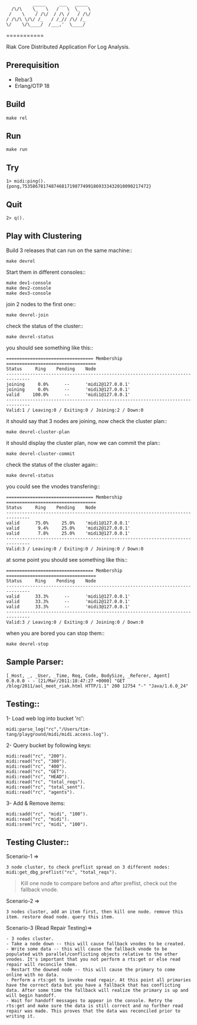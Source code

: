               _____     ___   _____ 
      /\/\    \_   \   /   \  \_   \
     /    \    / /\/  / /\ /   / /\/
    / /\/\ \/\/ /_   / /_// /\/ /_  
    \/    \/\____/  /___,'  \____/  
                                 
===========

Riak Core Distributed Application For Log Analysis.

Prerequisition
-----

- Rebar3
- Erlang/OTP 18

Build
-----

    make rel

Run
---

    make run

Try
---

    1> midi:ping().
    {pong,753586781748746817198774991869333432010090217472}

Quit
----

    2> q().

Play with Clustering
--------------------

Build 3 releases that can run on the same machine::

    make devrel

Start them in different consoles::

    make dev1-console
    make dev2-console
    make dev3-console

join 2 nodes to the first one::

    make devrel-join

check the status of the cluster::

    make devrel-status

you should see something like this::

    ================================= Membership ==================================
    Status     Ring    Pending    Node
    -------------------------------------------------------------------------------
    joining     0.0%      --      'midi2@127.0.0.1'
    joining     0.0%      --      'midi3@127.0.0.1'
    valid     100.0%      --      'midi1@127.0.0.1'
    -------------------------------------------------------------------------------
    Valid:1 / Leaving:0 / Exiting:0 / Joining:2 / Down:0

it should say that 3 nodes are joining, now check the cluster plan::

    make devrel-cluster-plan

it should display the cluster plan, now we can commit the plan::

    make devrel-cluster-commit

check the status of the cluster again::

    make devrel-status

you could see the vnodes transfering::

    ================================= Membership ==================================
    Status     Ring    Pending    Node
    -------------------------------------------------------------------------------
    valid      75.0%     25.0%    'midi1@127.0.0.1'
    valid       9.4%     25.0%    'midi2@127.0.0.1'
    valid       7.8%     25.0%    'midi3@127.0.0.1'
    -------------------------------------------------------------------------------
    Valid:3 / Leaving:0 / Exiting:0 / Joining:0 / Down:0

at some point you should see something like this::

    ================================= Membership ==================================
    Status     Ring    Pending    Node
    -------------------------------------------------------------------------------
    valid      33.3%      --      'midi1@127.0.0.1'
    valid      33.3%      --      'midi2@127.0.0.1'
    valid      33.3%      --      'midi3@127.0.0.1'
    -------------------------------------------------------------------------------
    Valid:3 / Leaving:0 / Exiting:0 / Joining:0 / Down:0

when you are bored you can stop them::

    make devrel-stop


Sample Parser:
---

    [_Host, _, _User, _Time, Req, Code, BodySize, _Referer, Agent]
    0.0.0.0 - - [21/Mar/2011:18:47:27 +0000] "GET /blog/2011/aol_meet_riak.html HTTP/1.1" 200 12754 "-" "Java/1.6.0_24"

Testing::
----

1- Load web log into bucket 'rc':

    midi:parse_log("rc","/Users/tim-tang/playground/midi/midi.access.log").

2- Query bucket by following keys:

    midi:read("rc", "200").
    midi:read("rc", "300").
    midi:read("rc", "400").
    midi:read("rc", "GET").
    midi:read("rc", "HEAD").
    midi:read("rc", "total_reqs").
    midi:read("rc", "total_sent").
    midi:read("rc", "agents").

3- Add & Remove items:

    midi:sadd("rc", "midi", "100").
    midi:read("rc", "midi").
    midi:srem("rc", "midi", "100").


Testing Cluster::
---

Scenario-1 => 

    3 node cluster, to check preflist spread on 3 different nodes:
    midi:get_dbg_preflist("rc", "total_reqs").

> Kill one node to compare before and after preflist, check out the fallback vnode.

Scenario-2 => 

    3 nodes cluster, add an item first, then kill one node. remove this item. restore dead node. query this item.
    
Scenario-3 (Read Repair Testing)=> 

    - 3 nodes cluster.
    - Take a node down -- this will cause fallback vnodes to be created.
    - Write some data -- this will cause the fallback vnode to be populated with parallel/conflicting objects relative to the other vnodes. It's important that you not perform a rts:get or else read repair will reconcile them.
    - Restart the downed node -- this will cause the primary to come online with no data.
    - Perform a rts:get to invoke read repair. At this point all primaries have the correct data but you have a fallback that has conflicting data. After some time the fallback will realize the primary is up and will begin handoff.
    - Wait for handoff messages to appear in the console. Retry the rts:get and make sure the data is still correct and no further read repair was made. This proves that the data was reconciled prior to writing it.
